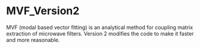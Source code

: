 # MVF_Version2
MVF (modal based vector fitting) is an analytical method for coupling matrix extraction of microwave filters. Version 2 modifies the code to make it faster and more reasonable. 
